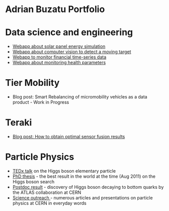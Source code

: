 # Adrian Buzatu Portfolio

# Data science and engineering

* [Webapp about solar panel energy simulation](http://194.99.21.224:8503)
* [Webapp about computer vision to detect a moving target](http://194.99.21.224:8505)
* [Webapp to monitor financial time-series data](http://194.99.21.224:8501)
* [Webapp about monitoring health parameters](http://194.99.21.224:8504)

# Tier Mobility
* Blog post: Smart Rebalancing of micromobility vehicles as a data product - Work in Progress

# Teraki
* [Blog post: How to obtain optimal sensor fusion results](https://www.teraki.com/blog/fusion-blog/#)

# Particle Physics
* [TEDx talk](https://youtu.be/9zb5rtVaPK4) on the Higgs boson elementary particle
* [PhD thesis](https://arxiv.org/abs/1110.5349) - the best result in the world at the time (Aug 2011) on the Higgs boson search
* [Postdoc result](https://atlas.cern/updates/press-statement/observation-higgs-boson-decay-pair-bottom-quarks) - discovery of Higgs boson decaying to bottom quarks by the ATLAS collaboration at CERN
* [Science outreach ](http://adrianbuzatu.com/overview.html) - numerous articles and presentations on particle physics at CERN in everyday words